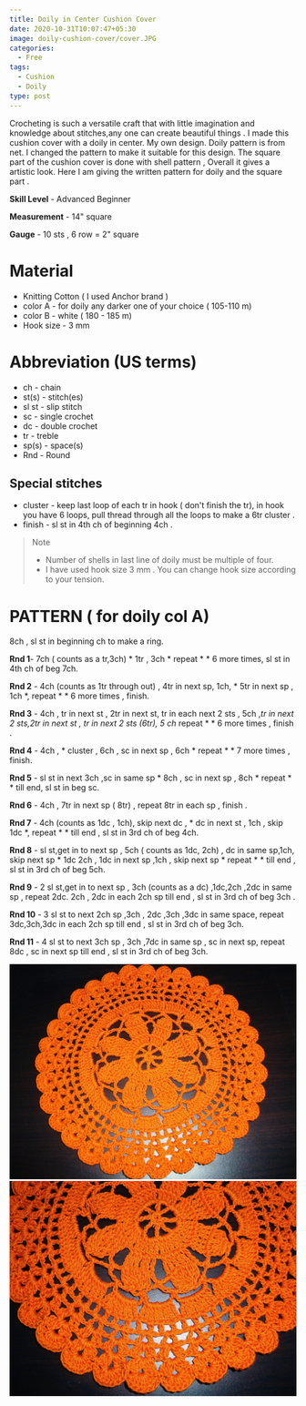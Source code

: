 ```yaml
---
title: Doily in Center Cushion Cover
date: 2020-10-31T10:07:47+05:30
image: doily-cushion-cover/cover.JPG
categories:
  - Free
tags:
  - Cushion
  - Doily
type: post
---
```


Crocheting is such a versatile craft that with little imagination and knowledge about stitches,any one can create beautiful things . I made this cushion cover with a doily in center. My own design. Doily pattern is from net. I changed the pattern to make it suitable for this  design. The square part of the cushion cover is done with shell pattern , Overall it gives a artistic look. Here I am giving the written pattern for doily and  the square part .

**Skill Level** - Advanced Beginner
         
**Measurement** - 14" square

**Gauge** - 10 sts , 6 row = 2" square

# Material
- Knitting Cotton ( I used Anchor brand )
- color A - for doily any darker one of your choice ( 105-110 m)
- color B - white ( 180 - 185 m)
- Hook size - 3 mm

# Abbreviation (US terms)
- ch - chain
- st(s) - stitch(es)
- sl st - slip  stitch
- sc - single crochet
- dc - double crochet
- tr - treble
- sp(s) - space(s)
- Rnd - Round

## Special stitches
- cluster - keep last loop of each tr in hook ( don't finish the tr), in hook you have 6 loops, pull thread through all the loops to make a 6tr cluster .
- finish  - sl st in 4th ch of beginning 4ch .

> Note
> - Number of  shells in last line of doily must be multiple of four.
> - I have used hook size 3 mm . You can change hook size according to your tension.

     
# PATTERN ( for doily col A)
    
8ch , sl st in beginning ch to make a ring.

**Rnd 1**- 7ch ( counts as a tr,3ch) * 1tr , 3ch * repeat * * 6 more times, sl st in 4th ch of beg 7ch.

**Rnd 2** - 4ch (counts as 1tr through out) , 4tr in next sp, 1ch, * 5tr in next sp , 1ch *, repeat * * 6 more times , finish.

**Rnd 3** - 4ch , tr in next st , 2tr in next st, tr in each next 2 sts , 5ch ,*tr in next 2 sts,2tr in  next st , tr in next 2 sts (6tr), 5 ch* repeat * * 6 more times , finish .

**Rnd 4** - 4ch , * cluster , 6ch , sc in next sp , 6ch * repeat * * 7 more times , finish.

**Rnd 5** - sl st in next 3ch ,sc  in same sp * 8ch , sc in next  sp , 8ch * repeat * * till end, sl st in beg sc.

**Rnd 6** - 4ch , 7tr in next sp ( 8tr) , repeat 8tr in each sp , finish .

**Rnd 7** - 4ch (counts as 1dc , 1ch), skip next dc , * dc in next st , 1ch , skip 1dc *, repeat * * till end , sl st in 3rd ch of beg 4ch.

**Rnd 8** - sl st,get in to next sp , 5ch ( counts as 1dc, 2ch) , dc in same sp,1ch, skip next sp  *  1dc 2ch , 1dc in next sp ,1ch , skip next sp * repeat * * till end , sl st in 3rd ch of beg 5ch.

**Rnd 9** - 2 sl st,get in to next sp , 3ch (counts as a dc) ,1dc,2ch ,2dc in same sp  , repeat 2dc. 2ch , 2dc in each 2ch sp till end , sl st in 3rd ch of beg 3ch .

**Rnd 10** - 3 sl st to next 2ch sp ,3ch , 2dc ,3ch ,3dc in same space, repeat 3dc,3ch,3dc in each 2ch sp till end , sl st in 3rd ch of beg 3ch.

**Rnd 11** - 4 sl st to next 3ch sp , 3ch ,7dc in same sp , sc in next sp, repeat 8dc , sc in  next sp till end , sl st in 3rd ch of beg 3ch.

![1](1.JPG)
![2](2.JPG)

